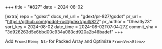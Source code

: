+++
title = "#827"
date = 2024-08-02

[extra]
repo = "gdext"
docs_rel_url = "gdext/pr-827/godot"
pr_url = "https://github.com/godot-rust/gdext/pull/827"
pr_author = "Dheatly23"
sort_key = 2024-08-02
date_time = 2024-08-02T07:04:27Z
commit_sha = "3d926263d5e6bbd00c934a083cd920a2b48badef"
+++

Add `From<[Elem; N]>` for Packed Array and Optimize `From<Vec<Elem>>`
